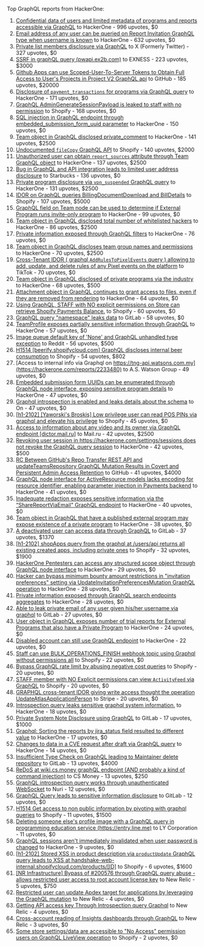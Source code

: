 Top GraphQL reports from HackerOne:

1. [Confidential data of users and limited metadata of programs and reports accessible via GraphQL](https://hackerone.com/reports/489146) to HackerOne - 996 upvotes, $0
2. [Email address of any user can be queried on Report Invitation GraphQL type when username is known](https://hackerone.com/reports/792927) to HackerOne - 632 upvotes, $0
3. [Private list members disclosure via GraphQL](https://hackerone.com/reports/885539) to X (Formerly Twitter) - 327 upvotes, $0
4. [SSRF in graphQL query (pwapi.ex2b.com)](https://hackerone.com/reports/1864188) to EXNESS - 223 upvotes, $3000
5. [Github Apps can use Scoped-User-To-Server Tokens to Obtain Full Access to User's Projects in Project V2 GraphQL api](https://hackerone.com/reports/1711938) to GitHub - 185 upvotes, $20000
6. [Disclosure of `payment_transactions` for programs via GraphQL query](https://hackerone.com/reports/707433) to HackerOne - 171 upvotes, $0
7. [GraphQL AdminGenerateSessionPayload is leaked to staff with no permission](https://hackerone.com/reports/898528) to Shopify - 168 upvotes, $0
8. [SQL injection in GraphQL endpoint through embedded_submission_form_uuid parameter](https://hackerone.com/reports/435066) to HackerOne - 150 upvotes, $0
9. [Team object in GraphQL disclosed private_comment](https://hackerone.com/reports/978143) to HackerOne - 141 upvotes, $2500
10. [Undocumented `fileCopy` GraphQL API](https://hackerone.com/reports/981472) to Shopify - 140 upvotes, $2000
11. [Unauthorized user can obtain `report_sources` attribute through Team GraphQL object](https://hackerone.com/reports/770209) to HackerOne - 137 upvotes, $2500
12. [Bug in GraphQL and API integration leads to limited user address disclosure](https://hackerone.com/reports/473742) to Starbucks - 136 upvotes, $0
13. [Private program disclosure via `vpn_suspended` GraphQL query](https://hackerone.com/reports/715192) to HackerOne - 131 upvotes, $2500
14. [IDOR on GraphQL queries BillingDocumentDownload and BillDetails](https://hackerone.com/reports/2207248) to Shopify - 107 upvotes, $5000
15. [GraphQL field on Team node can be used to determine if External Program runs invite-only program](https://hackerone.com/reports/877642) to HackerOne - 99 upvotes, $0
16. [Team object in GraphQL disclosed total number of whitelisted hackers](https://hackerone.com/reports/342978) to HackerOne - 86 upvotes, $2500
17. [Private information exposed through GraphQL filters](https://hackerone.com/reports/645299) to HackerOne - 76 upvotes, $0
18. [Team object in GraphQL discloses team group names and permissions](https://hackerone.com/reports/343464) to HackerOne - 70 upvotes, $2500
19. [Cross-Tenant IDOR ( graphql `AddRulesToPixelEvents` query ) allowing to add, update, and delete rules of any Pixel events on the platform](https://hackerone.com/reports/984965) to TikTok - 70 upvotes, $0
20. [Team object in GraphQL disclosed of private programs via the industry](https://hackerone.com/reports/707406) to HackerOne - 68 upvotes, $500
21. [Attachment object in GraphQL continues to grant access to files, even if they are removed from rendering](https://hackerone.com/reports/1132606) to HackerOne - 64 upvotes, $0
22. [Using GraphQL, STAFF with NO explicit permissions on Store can retrieve Shopify Payments Balance.](https://hackerone.com/reports/417170) to Shopify - 60 upvotes, $0
23. [GraphQL query "namespace" leaks data](https://hackerone.com/reports/614355) to GitLab - 58 upvotes, $0
24. [TeamProfile exposes partially sensitive information through GraphQL](https://hackerone.com/reports/389600) to HackerOne - 57 upvotes, $0
25. [Image queue default key of 'None' and GraphQL unhandled type exception](https://hackerone.com/reports/996041) to Reddit - 56 upvotes, $500
26. [H1514 [beerify.shopifycloud.com] GraphQL discloses internal beer consumption](https://hackerone.com/reports/419883) to Shopify - 54 upvotes, $802
27. [Access to internal info via Graphql on https://tng-api.watsons.com.my](https://hackerone.com/reports/2233480) to A.S. Watson Group  - 49 upvotes, $0
28. [Embedded submission form UUIDs can be enumerated through GraphQL node interface, exposing sensitive program details](https://hackerone.com/reports/447930) to HackerOne - 47 upvotes, $0
29. [Graphql introspection is enabled and leaks details about the schema](https://hackerone.com/reports/1132803) to On  - 47 upvotes, $0
30. [[h1-2102] [Yaworski's Broskis] Low privilege user can read POS PINs via graphql and elevate his privilege](https://hackerone.com/reports/1091303) to Shopify - 45 upvotes, $0
31. [Access to information about any video and its owner via GraphQL endpoint [dictor.mail.ru]](https://hackerone.com/reports/924914) to Mail.ru - 42 upvotes, $2500
32. [Revoking user session in https://hackerone.com/settings/sessions does not revoke the GraphQL query session](https://hackerone.com/reports/417382) to HackerOne - 42 upvotes, $500
33. [RC Between GitHub's Repo Transfer REST API and updateTeamsRepository GraphQL Mutation Results in Covert and Persistent Admin Access Retention](https://hackerone.com/reports/2216036) to GitHub - 41 upvotes, $4000
34. [GraphQL node interface for ActiveResource models lacks encoding for resource identifier, enabling parameter injection in Payments backend](https://hackerone.com/reports/800231) to HackerOne - 41 upvotes, $0
35. [Inadequate redaction exposes sensitive information via the “ShareReportViaEmail" GraphQL endpoint](https://hackerone.com/reports/2357012) to HackerOne - 40 upvotes, $0
36. [Team object in GraphQL that have a published external program may expose existence of a private program](https://hackerone.com/reports/347937) to HackerOne - 38 upvotes, $0
37. [A deactivated user can access data through GraphQL](https://hackerone.com/reports/1192460) to GitLab - 37 upvotes, $1370
38. [[h1-2102] shopApps query from the graphql at /users/api returns all existing created apps, including private ones](https://hackerone.com/reports/1085332) to Shopify - 32 upvotes, $1900
39. [HackerOne Pentesters can access any structured scope object through GraphQL node interface](https://hackerone.com/reports/781150) to HackerOne - 29 upvotes, $0
40. [Hacker can bypass minimum bounty amount restrictions in "invitation preferences" setting via UpdateInvitationPreferencesMutation GraphQL operation](https://hackerone.com/reports/981036) to HackerOne - 28 upvotes, $0
41. [Private information exposed through GraphQL search endpoints aggregates](https://hackerone.com/reports/1838329) to HackerOne - 28 upvotes, $0
42. [Able to leak private email of any user given his/her username via graphql](https://hackerone.com/reports/972355) to GitLab - 27 upvotes, $0
43. [User object in GraphQL exposes number of trial reports for External Programs that also have a Private Program](https://hackerone.com/reports/350964) to HackerOne - 24 upvotes, $0
44. [Disabled account can still use GraphQL endpoint](https://hackerone.com/reports/608656) to HackerOne - 22 upvotes, $0
45. [Staff  can use BULK_OPERATIONS_FINISH webhook topic using Graphql without permissions all](https://hackerone.com/reports/1350095) to Shopify - 22 upvotes, $0
46. [Bypass GraphQL rate limit by abusing negative cost queries](https://hackerone.com/reports/481518) to Shopify - 20 upvotes, $0
47. [STAFF member with NO Explicit permissions can view `ActivityFeed` via GraphQL](https://hackerone.com/reports/528940) to Shopify - 20 upvotes, $0
48. [GRAPHQL cross-tenant IDOR giving write access thought the operation UpdateAtlasApplicationPerson](https://hackerone.com/reports/1066203) to Stripe - 20 upvotes, $0
49. [Introspection query leaks sensitive graphql system information.](https://hackerone.com/reports/291531) to HackerOne - 18 upvotes, $0
50. [Private System Note Disclosure using GraphQL](https://hackerone.com/reports/633001) to GitLab - 17 upvotes, $1000
51. [Graphql: Sorting the reports by jira_status field resulted to different value](https://hackerone.com/reports/955286) to HackerOne - 17 upvotes, $0
52. [Changes to data in a CVE request after draft via GraphQL query](https://hackerone.com/reports/813300) to HackerOne - 14 upvotes, $0
53. [Insufficient Type Check on GraphQL leading to Maintainer delete repository](https://hackerone.com/reports/858671) to GitLab - 13 upvotes, $4000
54. [ReDoS at wiki.cs.money graphQL endpoint (AND probably a kind of command injection)](https://hackerone.com/reports/1000567) to CS Money - 13 upvotes, $250
55. [GraphQL introspection query works through unauthenticated WebSocket](https://hackerone.com/reports/862835) to Nuri - 12 upvotes, $0
56. [GraphQL Query leads to sensitive information disclosure](https://hackerone.com/reports/985124) to GitLab - 12 upvotes, $0
57. [H1514 Get access to non public information by pivoting with graphql queries](https://hackerone.com/reports/423388) to Shopify - 11 upvotes, $1500
58. [Deleting someone else's profile image with a GraphQL query in programming education service (https://entry.line.me)](https://hackerone.com/reports/952095) to LY Corporation - 11 upvotes, $0
59. [GraphQL sessions aren't immediately invalidated when user password is changed](https://hackerone.com/reports/283847) to HackerOne - 9 upvotes, $0
60. [[h1-2102] Stored XSS in product description via `productUpdate` GraphQL query leads to XSS at handshake-web-internal.shopifycloud.com/products/[ID]](https://hackerone.com/reports/1085546) to Shopify - 6 upvotes, $1600
61. [[NR Infrastructure] Bypass of #200576 through GraphQL query abuse - allows restricted user access to root account license key](https://hackerone.com/reports/276174) to New Relic - 5 upvotes, $750
62. [Restricted user can update Apdex target for applications by leveraging the GraphQL mutation](https://hackerone.com/reports/776449) to New Relic - 4 upvotes, $0
63. [Getting API access key Through  Introspection query Graphql](https://hackerone.com/reports/969456) to New Relic - 4 upvotes, $0
64. [Cross-account reading of Insights dashboards through GraphQL](https://hackerone.com/reports/765565) to New Relic - 3 upvotes, $0
65. [Some store settings/data are accessible to "No Access" permission users on GraphQL LiveView operation](https://hackerone.com/reports/409973) to Shopify - 2 upvotes, $0
